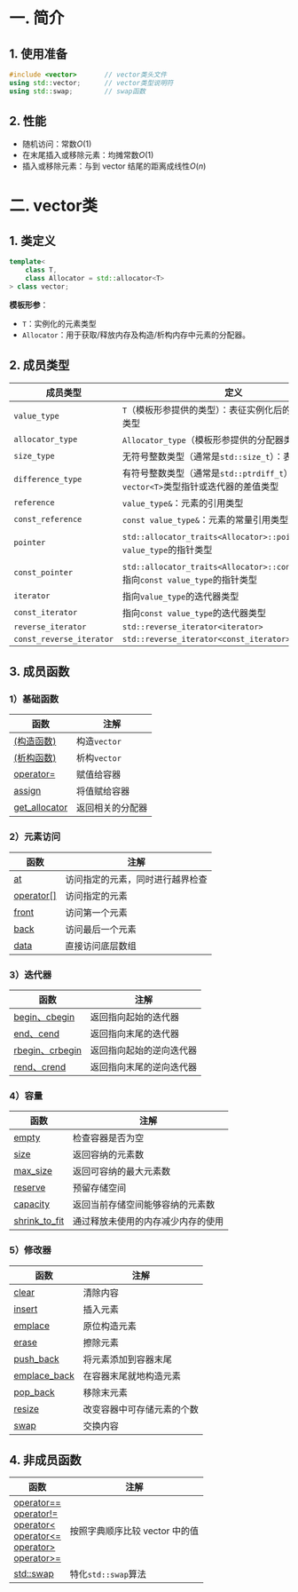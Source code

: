 # 一. 简介

## 1. 使用准备

```c++
#include <vector>       // vector类头文件
using std::vector;      // vector类型说明符
using std::swap;        // swap函数
```



## 2. 性能

- 随机访问：常数$O(1)$
- 在末尾插入或移除元素：均摊常数$O(1)$
- 插入或移除元素：与到 vector 结尾的距离成线性$O(n)$



# 二. vector类

## 1. 类定义

```c++
template<
	class T,
	class Allocator = std::allocator<T>
> class vector;
```

**模板形参**：

- `T`：实例化的元素类型
- `Allocator`：用于获取/释放内存及构造/析构内存中元素的分配器。



## 2. 成员类型

| 成员类型                 | 定义                                                         |
| ------------------------ | ------------------------------------------------------------ |
| `value_type`             | `T`（模板形参提供的类型）：表征实例化后的`vector`元素类型    |
| `allocator_type`         | `Allocator_type`（模板形参提供的分配器类型）                 |
| `size_type`              | 无符号整数类型（通常是`std::size_t`）：表征元素个数          |
| `difference_type`        | 有符号整数类型（通常是`std::ptrdiff_t`）：指向`vector<T>`类型指针或迭代器的差值类型 |
| `reference`              | `value_type&`：元素的引用类型                                |
| `const_reference`        | `const value_type&`：元素的常量引用类型                      |
| `pointer`                | `std::allocator_traits<Allocator>::pointer`：指向`value_type`的指针类型 |
| `const_pointer`          | `std::allocator_traits<Allocator>::const_pointer`：指向`const value_type`的指针类型 |
| `iterator`               | 指向`value_type`的迭代器类型                                 |
| `const_iterator`         | 指向`const value_type`的迭代器类型                           |
| `reverse_iterator`       | `std::reverse_iterator<iterator>`                            |
| `const_reverse_iterator` | `std::reverse_iterator<const_iterator>`                      |



## 3. 成员函数

### 1）基础函数

| 函数                                                         | 注解             |
| ------------------------------------------------------------ | ---------------- |
| [(构造函数)](https://zh.cppreference.com/w/cpp/container/vector/vector) | 构造`vector`     |
| [(析构函数)](https://zh.cppreference.com/w/cpp/container/vector/%7Evector) | 析构`vector`     |
| [operator=](https://zh.cppreference.com/w/cpp/container/vector/operator%3D) | 赋值给容器       |
| [assign](https://zh.cppreference.com/w/cpp/container/vector/assign) | 将值赋给容器     |
| [get_allocator](https://zh.cppreference.com/w/cpp/container/vector/get_allocator) | 返回相关的分配器 |



### 2）元素访问

| 函数                                                         | 注解                             |
| ------------------------------------------------------------ | -------------------------------- |
| [at](https://zh.cppreference.com/w/cpp/container/vector/at)  | 访问指定的元素，同时进行越界检查 |
| [operator[]](https://zh.cppreference.com/w/cpp/container/vector/operator_at) | 访问指定的元素                   |
| [front](https://zh.cppreference.com/w/cpp/container/vector/front) | 访问第一个元素                   |
| [back](https://zh.cppreference.com/w/cpp/container/vector/back) | 访问最后一个元素                 |
| [data](https://zh.cppreference.com/w/cpp/container/vector/data) | 直接访问底层数组                 |



### 3）迭代器

| 函数                                                         | 注解                     |
| ------------------------------------------------------------ | ------------------------ |
| [begin、cbegin](https://zh.cppreference.com/w/cpp/container/vector/begin) | 返回指向起始的迭代器     |
| [end、cend](https://zh.cppreference.com/w/cpp/container/vector/end) | 返回指向末尾的迭代器     |
| [rbegin、crbegin](https://zh.cppreference.com/w/cpp/container/vector/rbegin) | 返回指向起始的逆向迭代器 |
| [rend、crend](https://zh.cppreference.com/w/cpp/container/vector/rend) | 返回指向末尾的逆向迭代器 |



### 4）容量

| 函数                                                         | 注解                               |
| ------------------------------------------------------------ | ---------------------------------- |
| [empty](https://zh.cppreference.com/w/cpp/container/vector/empty) | 检查容器是否为空                   |
| [size](https://zh.cppreference.com/w/cpp/container/vector/size) | 返回容纳的元素数                   |
| [max_size](https://zh.cppreference.com/w/cpp/container/vector/max_size) | 返回可容纳的最大元素数             |
| [reserve](https://zh.cppreference.com/w/cpp/container/vector/reserve) | 预留存储空间                       |
| [capacity](https://zh.cppreference.com/w/cpp/container/vector/capacity) | 返回当前存储空间能够容纳的元素数   |
| [shrink_to_fit](https://zh.cppreference.com/w/cpp/container/vector/shrink_to_fit) | 通过释放未使用的内存减少内存的使用 |



### 5）修改器

| 函数                                                         | 注解                       |
| ------------------------------------------------------------ | -------------------------- |
| [clear](https://zh.cppreference.com/w/cpp/container/vector/clear) | 清除内容                   |
| [insert](https://zh.cppreference.com/w/cpp/container/vector/insert) | 插入元素                   |
| [emplace](https://zh.cppreference.com/w/cpp/container/vector/emplace) | 原位构造元素               |
| [erase](https://zh.cppreference.com/w/cpp/container/vector/erase) | 擦除元素                   |
| [push_back](https://zh.cppreference.com/w/cpp/container/vector/push_back) | 将元素添加到容器末尾       |
| [emplace_back](https://zh.cppreference.com/w/cpp/container/vector/emplace_back) | 在容器末尾就地构造元素     |
| [pop_back](https://zh.cppreference.com/w/cpp/container/vector/pop_back) | 移除末元素                 |
| [resize](https://zh.cppreference.com/w/cpp/container/vector/resize) | 改变容器中可存储元素的个数 |
| [swap](https://zh.cppreference.com/w/cpp/container/vector/swap) | 交换内容                   |



## 4. 非成员函数

| 函数                                                         | 注解                           |
| ------------------------------------------------------------ | ------------------------------ |
| [operator==<br />operator!=<br />operator\<<br />operator\<=<br />operator\><br />operator\>=](https://zh.cppreference.com/w/cpp/container/vector/operator_cmp) | 按照字典顺序比较 vector 中的值 |
| [std::swap](https://zh.cppreference.com/w/cpp/container/vector/swap2) | 特化`std::swap`算法            |
